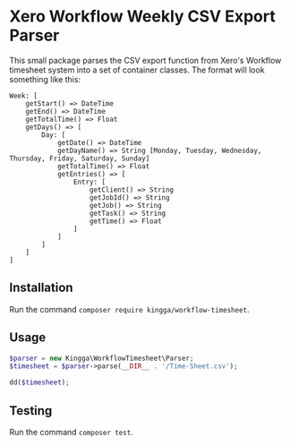 # Xero Workflow Weekly CSV Export Parser
This small package parses the CSV export function from Xero's Workflow timesheet system into a set of container classes. The format will look something like this:

```
Week: [
    getStart() => DateTime
    getEnd() => DateTime
    getTotalTime() => Float
    getDays() => [
        Day: [
            getDate() => DateTime
            getDayName() => String [Monday, Tuesday, Wednesday, Thursday, Friday, Saturday, Sunday]
            getTotalTime() => Float
            getEntries() => [
                Entry: [
                    getClient() => String
                    getJobId() => String
                    getJob() => String
                    getTask() => String
                    getTime() => Float
                ]
            ]
        ]
    ]
]
```

## Installation
Run the command `composer require kingga/workflow-timesheet`.

## Usage
```php
$parser = new Kingga\WorkflowTimesheet\Parser;
$timesheet = $parser->parse(__DIR__ . '/Time-Sheet.csv');

dd($timesheet);
```

## Testing
Run the command `composer test`.
